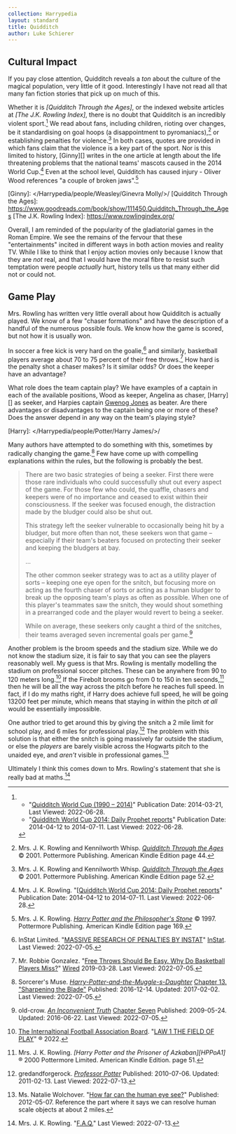 ```yaml
---
collection: Harrypedia
layout: standard
title: Quidditch
author: Luke Schierer
---
```


## Cultural Impact

If you pay close attention, Quidditch reveals a _ton_ about the culture of the
magical population, very little of it good. Interestingly I have not read all
that many fan fiction stories that pick up on much of this.

Whether it is _[Quidditch Through the Ages]_, or the indexed website articles
at _[The J.K. Rowling Index]_, there is no doubt that Quidditch is an incredibly
violent sport.[^220628-6] We read about fans, including children, rioting over
changes, be it standardising on goal hoops (a disappointment to
pyromaniacs),[^220628-7] or establishing penalties for violence.[^220628-8] In
both cases, quotes are provided in which fans claim that the violence is a key
part of the sport. Nor is this limited to history, [Ginny][] writes in the one
article at length about the life threatening problems that the national teams'
mascots caused in the 2014 World Cup.[^220628-9] Even at the school level,
Quidditch has caused injury - Oliver Wood references "a couple of broken
jaws".[^220628-10]

[Ginny]: </Harrypedia/people/Weasley/Ginevra Molly/>/
[Quidditch Through the Ages]: https://www.goodreads.com/book/show/111450.Quidditch_Through_the_Ages
[The J.K. Rowling Index]: https://www.rowlingindex.org/

Overall, I am reminded of the popularity of the gladiatorial games in the Roman
Empire. We see the remains of the fervour that these "entertainments" incited
in different ways in both action movies and reality TV. While I like to think
that I enjoy action movies only because I know that they are _not_ real, and
that I would have the moral fibre to resist such temptation were people
_actually_ hurt, history tells us that many either did not or could not.

[^220628-10]:
    Mrs. J. K. Rowling.
    _[Harry Potter and the Philosopher's Stone](https://www.goodreads.com/book/show/3.Harry_Potter_and_the_Sorcerer_s_Stone)_
    © 1997. Pottermore Publishing. American Kindle Edition page 169.

[^220628-9]:
    Mrs. J. K. Rowling.
    "[[Quidditch World Cup 2014: Daily Prophet reports](https://www.rowlingindex.org/work/pmqwcdpr/)"
    Publication Date: 2014-04-12 to 2014-07-11. Last Viewed: 2022-06-28.

[^220628-8]:
    Mrs. J. K. Rowling and Kennilworth Whisp.
    _[Quidditch Through the Ages](https://www.goodreads.com/book/show/111450.Quidditch_Through_the_Ages)_
    © 2001. Pottermore Publishing. American Kindle Edition page 52.

[^220628-7]:
    Mrs. J. K. Rowling and Kennilworth Whisp.
    _[Quidditch Through the Ages](https://www.goodreads.com/book/show/111450.Quidditch_Through_the_Ages)_
    © 2001. Pottermore Publishing. American Kindle Edition page 44.

[^220628-6]:
    - "[Quidditch World Cup (1990 – 2014)](https://www.rowlingindex.org/work/pmq9014/)"
      Publication Date: 2014-03-21, Last Viewed: 2022-06-28.
    - "[Quidditch World Cup 2014: Daily Prophet reports](https://www.rowlingindex.org/work/pmqwcdpr/)"
      Publication Date: 2014-04-12 to 2014-07-11. Last Viewed: 2022-06-28.

## Game Play

Mrs. Rowling has written very little overall about how Quidditch is actually
played. We know of a few "chaser formations" and have the description of a
handful of the numerous possible fouls. We know how the game is scored, but
not how it is usually won.

In soccer a free kick is very hard on the goalie,[^220705-2] and similarly,
basketball players average about 70 to 75 percent of their free
throws.[^220705-1] How hard is the penalty shot a chaser makes? Is it similar
odds? Or does the keeper have an advantage?

What role does the team captain play? We have examples of a captain in each of
the available positions, Wood as keeper, Angelina as chaser, [Harry][] as
seeker, and Harpies captain [Gwenog Jones] as beater. Are there advantages or
disadvantages to the captain being one or more of these? Does the answer
depend in any way on the team's playing style?

[Gwenog Jones]: /Harrypedia/people/Jones/Gwenog/
[Harry]: </Harrypedia/people/Potter/Harry James/>/

Many authors have attempted to do something with this, sometimes by radically
changing the game.[^220705-3] Few have come up with compelling explanations
within the rules, but the following is probably the best.

> There are two basic strategies of being a seeker. First there were those rare
> individuals who could successfully shut out every aspect of the game. For
> those few who could, the quaffle, chasers and keepers were of no importance
> and ceased to exist within their consciousness. If the seeker was focused
> enough, the distraction made by the bludger could also be shut
> out.
>
> This strategy left the seeker vulnerable to occasionally being hit by a
> bludger, but more often than not, these seekers won that game – especially if
> their team's beaters focused on protecting their seeker and keeping the
> bludgers at bay.
>
> …
>
> The other common seeker strategy was to act as a utility player of sorts –
> keeping one eye open for the snitch, but focusing more on acting as the
> fourth chaser of sorts or acting as a human bludger to break up the opposing
> team's plays as often as possible. When one of this player's teammates saw
> the snitch, they would shout something in a prearranged code and the player
> would revert to being a seeker.
>
> While on average, these seekers only caught a third of the snitches, their
> teams averaged seven incremental goals per game.[^220705-4]

Another problem is the broom speeds and the stadium size. While we do not know
the stadium size, it is fair to say that you can see the players reasonably
well. My guess is that Mrs. Rowling is mentally modelling the stadium on
professional soccer pitches. These can be anywhere from 90 to 120 meters
long.[^220713-1] If the Firebolt brooms go from 0 to 150 in ten
seconds,[^220713-2] then he will be all the way across the pitch before he
reaches full speed. In fact, if I do my maths right, if Harry does achieve full
speed, he will be going 13200 feet per minute, which means that staying in
within the pitch _at all_ would be essentially impossible.

One author tried to get around this by giving the snitch a 2 mile limit for
school play, and 6 miles for professional play.[^220713-3] The problem with
this solution is that either the snitch is going massively far outside the
stadium, or else the _players_ are barely visible across the Hogwarts pitch to
the unaided eye, and _aren't_ visible in professional games.[^220713-4]

Ultimately I think this comes down to Mrs. Rowling's statement that she is
really bad at maths.[^220713-5]

[^220713-5]:
    Mrs. J. K. Rowling.
    "[F.A.Q.](https://therowlinglibrary.com/jkrowling.com/textonly/en/faq.html)"
    Last Viewed: 2022-07-13.

[^220713-4]:
    Ms. Natalie Wolchover.
    "[How far can the human eye see?](https://www.livescience.com/33895-human-eye.html)"
    Published: 2012-05-07. Reference the part where it says we can resolve human scale objects at about 2 miles.

[^220713-3]:
    gredandforgerock.
    _[Professor Potter](https://www.fanfiction.net/s/6116629)_
    Published: 2010-07-06. Updated: 2011-02-13. Last Viewed: 2022-07-13.

[^220713-2]:
    Mrs. J. K. Rowling.
    _[Harry Potter and the Prisoner of Azkaban][HPPoA1]_
    ® 2000 Pottermore Limited. American Kindle Edition. page 51.

[HPPaA1]: https://www.goodreads.com/book/show/5.Harry_Potter_and_the_Prisoner_of_Azkaban

[^220713-1]:
    [The Internaltional Football Association Board](https://www.theifab.com/). "[LAW 1 THE FIELD OF PLAY](https://www.theifab.com/laws/latest/the-field-of-play)"
    ® 2022.

[^220705-1]: Mr. Robbie Gonzalez. "[Free Throws Should Be Easy. Why Do Basketball Players Miss?](https://www.wired.com/story/almost-impossible-free-throws/)" [Wired](https://www.wired.com/) 2019-03-28. Last Viewed: 2022-07-05.

[^220705-2]: InStat Limited. "[MASSIVE RESEARCH OF PENALTIES BY INSTAT](https://instatsport.com/football/article/penalty_research)" [InStat](https://instatsport.com). Last Viewed: 2022-07-05.

[^220705-3]:
    Sorcerer's Muse. _[Harry-Potter-and-the-Muggle-s-Daughter](https://www.fanfiction.net/s/12273541)_
    [Chapter 13. "Sharpening the Blade"](https://www.fanfiction.net/s/12273541/13/Harry-Potter-and-the-Muggle-s-Daughter)
    Published: 2016-12-14. Updated: 2017-02-02. Last Viewed: 2022-07-05.

[^220705-4]:
    old-crow. _[An Inconvenient Truth](https://www.fanfiction.net/s/5084287)_
    [Chapter Seven](https://www.fanfiction.net/s/5084287/7/An-Inconvenient-Truth)
    Published: 2009-05-24. Updated: 2016-06-22. Last Viewed: 2022-07-05.

